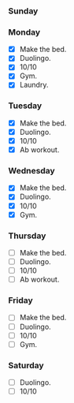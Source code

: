### Sunday


### Monday

- [x] Make the bed.
- [x] Duolingo.
- [x] 10/10
- [x] Gym.
- [x] Laundry.

### Tuesday

- [x] Make the bed.
- [x] Duolingo.
- [x] 10/10
- [x] Ab workout.

### Wednesday

- [x] Make the bed.
- [x] Duolingo.
- [x] 10/10
- [x] Gym.

### Thursday

- [ ] Make the bed.
- [ ] Duolingo.
- [ ] 10/10
- [ ] Ab workout.

### Friday

- [ ] Make the bed.
- [ ] Duolingo.
- [ ] 10/10
- [ ] Gym.

### Saturday

- [ ] Duolingo.
- [ ] 10/10
